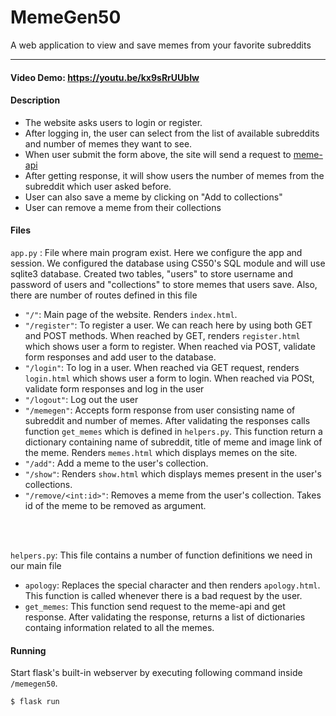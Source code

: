 # MemeGen50

A web application to view and save memes from your favorite subreddits

<hr>

#### Video Demo: https://youtu.be/kx9sRrUUbIw

#### Description

- The website asks users to login or register.
- After logging in, the user can select from the list of available subreddits and number of memes they want to see.
- When user submit the form above, the site will send a request to [meme-api](https://github.com/D3vd/Meme_Api)
- After getting response, it will show users the number of memes from the subreddit which user asked before.
- User can also save a meme by clicking on "Add to collections"
- User can remove a meme from their collections

#### Files

`app.py` : File where main program exist. Here we configure the app and session. We configured the database using CS50's SQL module and will use sqlite3 database.
Created two tables, "users" to store username and password of users and "collections" to store memes that users save.
Also, there are number of routes defined in this file

- `"/"`: Main page of the website. Renders `index.html`.
- `"/register"`: To register a user. We can reach here by using both GET and POST methods. When reached by GET, renders `register.html` which shows user a form to register.
  When reached via POST, validate form responses and add user to the database.
- `"/login"`: To log in a user. When reached via GET request, renders `login.html` which shows user a form to login. When reached via POSt, validate form responses and log in the user
- `"/logout"`: Log out the user
- `"/memegen"`: Accepts form response from user consisting name of subreddit and number of memes. After validating the responses calls function `get_memes` which is defined in `helpers.py`. This function return a dictionary containing name of subreddit, title of meme and image link of the meme. Renders `memes.html` which displays memes on the site.
- `"/add"`: Add a meme to the user's collection.
- `"/show"`: Renders `show.html` which displays memes present in the user's collections.
- `"/remove/<int:id>"`: Removes a meme from the user's collection. Takes id of the meme to be removed as argument.

<br>
<br>

`helpers.py`: This file contains a number of function definitions we need in our main file

- `apology`: Replaces the special character and then renders `apology.html`. This function is called whenever there is a bad request by the user.
- `get_memes`: This function send request to the meme-api and get response. After validating the response, returns a list of dictionaries containg information related to all the memes.

#### Running

Start flask's built-in webserver by executing following command inside `/memegen50`. <br>

```bash
$ flask run
```
